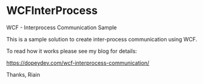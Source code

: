 # WCFInterProcess
WCF - Interprocess Communication Sample

This is a sample solution to create inter-process communication using WCF.

To read how it works please see my blog for details:

https://dopeydev.com/wcf-interprocess-communication/

Thanks,
Riain
